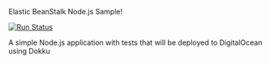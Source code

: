Elastic BeanStalk Node.js Sample!

[![Run Status](https://api.shippable.com/projects/56e93b119d043da07bdda581/badge?branch=master)](https://app.shippable.com/projects/56e93b119d043da07bdda581)

A simple Node.js application with tests that will be deployed to DigitalOcean using Dokku
